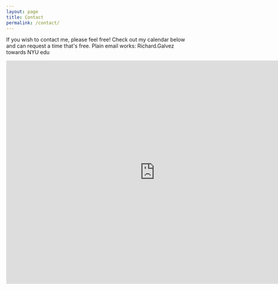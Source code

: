 ```yaml
---
layout: page
title: Contact
permalink: /contact/
---
```


If you wish to contact me, please feel free! Check out my calendar below and can request a time that's
free. Plain email works: Richard.Galvez towards NYU edu


<iframe src="https://calendar.google.com/calendar/embed?title=Richard%20Galvez%27s%20Calendar&amp;height=600&amp;wkst=1&amp;bgcolor=%23FFFFFF&amp;src=richardagalvez%40gmail.com&amp;color=%232952A3&amp;ctz=America%2FChicago" style="border-width:0" width="800" height="600" frameborder="0" scrolling="no"></iframe>
